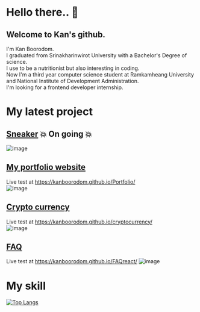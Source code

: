 # Hello there.. 👋
## Welcome to Kan's github.
I'm Kan Boorodom. \
I graduated from Srinakharinwirot University with a Bachelor's Degree of science. \
I use to be a nutritionist but also interesting in coding. \
Now I'm a third year computer science student at Ramkamheang University and National Institute of Development Administration. \
I'm looking for a frontend developer internship. 
# My latest project 
## <a href="https://github.com/KanBoorodom/sneaker">Sneaker</a> 💥 On going 💥
![image](https://user-images.githubusercontent.com/78006318/137593638-283d33f9-5dca-440b-8704-d4abc65b6bd7.png)
## <a href="https://github.com/KanBoorodom/Portfolio">My portfolio website</a>
Live test at https://kanboorodom.github.io/Portfolio/ \
![image](https://user-images.githubusercontent.com/78006318/134158240-36e410b0-79b0-4714-9014-1a2b2c2fd9af.png)
## <a href="https://github.com/KanBoorodom/cryptocurrency">Crypto currency </a> 
Live test at https://kanboorodom.github.io/cryptocurrency/ \
![image](https://user-images.githubusercontent.com/78006318/133873300-0c598be6-352f-4700-90a7-4a746ec504da.png)
## <a href="https://github.com/KanBoorodom/FAQreact">FAQ</a>
Live test at https://kanboorodom.github.io/FAQreact/
![image](https://user-images.githubusercontent.com/78006318/134284649-7479a1d4-4990-4ced-ae6b-9e5aa0274598.png)
# My skill
[![Top Langs](https://github-readme-stats.vercel.app/api/top-langs/?username=KanBoorodom&layout=compact)](https://github.com/anuraghazra/github-readme-stats) 








